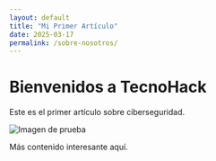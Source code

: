 ```yaml
---
layout: default
title: "Mi Primer Artículo"
date: 2025-03-17
permalink: /sobre-nosotros/
---
```


# Bienvenidos a TecnoHack

Este es el primer artículo sobre ciberseguridad.

![Imagen de prueba](https://via.placeholder.com/800x400)

Más contenido interesante aquí.
